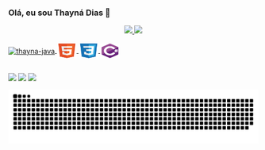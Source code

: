 ### Olá, eu sou Thayná Dias 👋

<div align="center">
  <a href="https://github.com/thaynadias">
  <img height="160em" src="https://github-readme-stats.vercel.app/api?username=thaynadias&show_icons=true&theme=midnight-purple&include_all_commits=true&count_private=true"/>
  <img height="160em" src="https://github-readme-stats.vercel.app/api/top-langs/?username=thaynadias&layout=compact&langs_count=7&theme=midnight-purple"/>
</div>
  
 <div style="display: inline_block"><br>
   <img align= "center" alt="thayna-java" height="30" width="40" src="https://cdn.jsdelivr.net/gh/devicons/devicon/icons/java/java-original.svg" />
  <img align="center" alt="thayna-HTML" height="30" width="40" src="https://raw.githubusercontent.com/devicons/devicon/master/icons/html5/html5-original.svg">
  <img align="center" alt="thayna-CSS" height="30" width="40" src="https://raw.githubusercontent.com/devicons/devicon/master/icons/css3/css3-original.svg">
  <img align="center" alt="thayna-Csharp" height="30" width="40" src="https://raw.githubusercontent.com/devicons/devicon/master/icons/csharp/csharp-original.svg">
</div>
  
</div>
  
  ##
 
<div> 

  <a href="https://instagram.com/thayna_diass" target="_blank"><img src="https://img.shields.io/badge/-Instagram-%23E4405F?style=for-the-badge&logo=instagram&logoColor=white" target="_blank"></a>
  <a href="mailto:thaynadiasnascimento@gmail.com"><img src="https://img.shields.io/badge/-Gmail-%23333?style=for-the-badge&logo=gmail&logoColor=white" target="_blank"></a>
  <a href="www.linkedin.com/in/thayna-dias-8130a31b4" target="_blank"><img src="https://img.shields.io/badge/-LinkedIn-%230077B5?style=for-the-badge&logo=linkedin&logoColor=white" target="_blank"></a>
 
  ![Snake animation](https://github.com/thaynadias/thaynadias/blob/output/github-contribution-grid-snake.svg)
 
</div>
